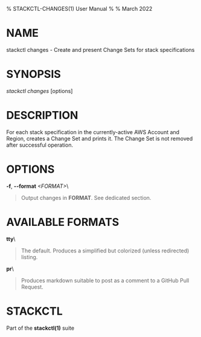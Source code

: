 % STACKCTL-CHANGES(1) User Manual
%
% March 2022

# NAME

stackctl changes - Create and present Change Sets for stack specifications

# SYNOPSIS

*stackctl changes* \[options]

# DESCRIPTION

For each stack specification in the currently-active AWS Account and Region,
creates a Change Set and prints it. The Change Set is not removed after
successful operation.

# OPTIONS

**\-f**, **\--format** *\<FORMAT\>*\

> Output changes in **FORMAT**. See dedicated section.

# AVAILABLE FORMATS

**tty**\

> The default. Produces a simplified but colorized (unless redirected) listing.

**pr**\

> Produces markdown suitable to post as a comment to a GitHub Pull Request.

# STACKCTL

Part of the **stackctl(1)** suite
